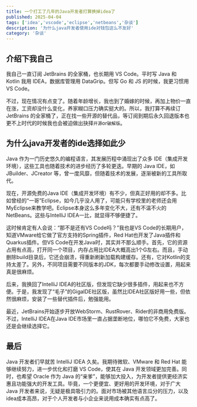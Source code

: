 ```yaml
---
title: 一个打工了几年的Java开发者打算换掉idea了
published: 2025-04-04
tags: ['idea','vscode','eclipse','netbeans','杂谈']
description: '为什么java开发者使用ide对钱包这么不友好'
category: '杂谈'
---
```


## 介绍下我自己

我自己一直订阅 JetBrains 的全家桶，也长期用 VS Code。平时写 Java 和 Kotlin 我用 IDEA，数据库管理用 DataGrip。但写 Go 和 JS 的时候，我更习惯用 VS Code。

不过，现在情况有点变了。随着年龄增长，我也到了婚嫁的时候，再加上物价一直在涨，工资却没什么变化，养家糊口压力确实挺大的。所以，我打算不再续订 JetBrains 的全家桶了，正在找一些开源的替代品，等订阅到期后永久回退版本也更不上时代的时候我也会被迫做出抉择`开源`or`破解版`。

## 为什么java开发者的ide选择如此少

Java 作为一门历史悠久的编程语言，其发展历程中涌现出了众多 IDE（集成开发环境），这些工具也随着技术的进步经历了多轮更迭。早期的 Java IDE，如 JBuilder、JCreator 等，曾一度风靡，但随着技术的发展，逐渐被新的工具所取代。

现在，开源免费的Java IDE（集成开发环境）有不少，但真正好用的却不多。比如曾经的“一哥”Eclipse，如今几乎没人用了，可能只有学校里的老师还会用MyEclipse来教学吧。Eclipse本身这么多年变化不大，还有不温不火的NetBeans。这些与IntelliJ IDEA一比，就显得不够便捷了。

这时候肯定有人会说：“那不是还有VS Code吗？”我也是VS Code的长期用户，知道VMware给它做了官方支持的Spring插件，Red Hat也开发了Java插件和Quarkus插件。但VS Code在开发Java时，其实并不那么顺手。首先，它的资源占用有点高，打开同一个项目，内存占用比IDEA大概高出1个G左右。而且，手动删除build目录后，它还会崩溃，得重新刷新加载构建缓存。还有，它对Kotlin的支持太差了。另外，不同项目需要不同版本的JDK，每次都要手动修改设置，用起来真是很麻烦。

后来，我换回了IntelliJ IDEA的社区版，但发现它缺少很多插件，用起来也不方便。于是，我发现了“毛子”的GigaIDE社区版，虽然比IDEA社区版好用一些，但依然很麻烦，安装了一些替代插件后，勉强能用。

最近，JetBrains开始逐步开放WebStorm、RustRover、Rider的非商用免费版。不过，IntelliJ IDEA在Java IDE市场里一直占据垄断地位，哪怕它不免费，大家也还是会继续选择它。

## 最后

Java 开发者们早就苦 IntelliJ IDEA 久矣。我期待微软、VMware 和 Red Hat 能够继续努力，进一步优化和打磨 VS Code，使其在 Java 开发领域更加完善。同时，也希望 Oracle 作为 Java 的“亲爹”，能够加大投入，为开发者提供更经济实惠且功能强大的开发工具。毕竟，一个更便宜、更好用的开发环境，对于广大 Java 开发者来说，无疑是极具吸引力的。面对市场被其他语言瓜分的压力，以及idea成本高昂，对于个人开发者与小企业来说用成本确实有点高了。

